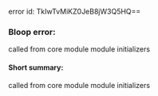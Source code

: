 error id: TkIwTvMiKZ0JeB8jW3Q5HQ==
### Bloop error:

called from core module module initializers
#### Short summary: 

called from core module module initializers